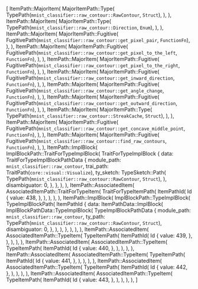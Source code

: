 [
    ItemPath::MajorItem(
        MajorItemPath::Type(
            TypePath(`mnist_classifier::raw_contour::RawContour`, `Struct`),
        ),
    ),
    ItemPath::MajorItem(
        MajorItemPath::Type(
            TypePath(`mnist_classifier::raw_contour::Direction`, `Enum`),
        ),
    ),
    ItemPath::MajorItem(
        MajorItemPath::Fugitive(
            FugitivePath(`mnist_classifier::raw_contour::get_pixel_pair`, `FunctionFn`),
        ),
    ),
    ItemPath::MajorItem(
        MajorItemPath::Fugitive(
            FugitivePath(`mnist_classifier::raw_contour::get_pixel_to_the_left`, `FunctionFn`),
        ),
    ),
    ItemPath::MajorItem(
        MajorItemPath::Fugitive(
            FugitivePath(`mnist_classifier::raw_contour::get_pixel_to_the_right`, `FunctionFn`),
        ),
    ),
    ItemPath::MajorItem(
        MajorItemPath::Fugitive(
            FugitivePath(`mnist_classifier::raw_contour::get_inward_direction`, `FunctionFn`),
        ),
    ),
    ItemPath::MajorItem(
        MajorItemPath::Fugitive(
            FugitivePath(`mnist_classifier::raw_contour::get_angle_change`, `FunctionFn`),
        ),
    ),
    ItemPath::MajorItem(
        MajorItemPath::Fugitive(
            FugitivePath(`mnist_classifier::raw_contour::get_outward_direction`, `FunctionFn`),
        ),
    ),
    ItemPath::MajorItem(
        MajorItemPath::Type(
            TypePath(`mnist_classifier::raw_contour::StreakCache`, `Struct`),
        ),
    ),
    ItemPath::MajorItem(
        MajorItemPath::Fugitive(
            FugitivePath(`mnist_classifier::raw_contour::get_concave_middle_point`, `FunctionFn`),
        ),
    ),
    ItemPath::MajorItem(
        MajorItemPath::Fugitive(
            FugitivePath(`mnist_classifier::raw_contour::find_raw_contours`, `FunctionFn`),
        ),
    ),
    ItemPath::ImplBlock(
        ImplBlockPath::TraitForTypeImplBlock(
            TraitForTypeImplBlock {
                data: TraitForTypeImplBlockPathData {
                    module_path: `mnist_classifier::raw_contour`,
                    trai_path: TraitPath(`core::visual::Visualize`),
                    ty_sketch: TypeSketch::Path(
                        TypePath(`mnist_classifier::raw_contour::RawContour`, `Struct`),
                    ),
                    disambiguator: 0,
                },
            },
        ),
    ),
    ItemPath::AssociatedItem(
        AssociatedItemPath::TraitForTypeItem(
            TraitForTypeItemPath(
                ItemPathId(
                    Id {
                        value: 438,
                    },
                ),
            ),
        ),
    ),
    ItemPath::ImplBlock(
        ImplBlockPath::TypeImplBlock(
            TypeImplBlockPath(
                ItemPathId {
                    data: ItemPathData::ImplBlock(
                        ImplBlockPathData::TypeImplBlock(
                            TypeImplBlockPathData {
                                module_path: `mnist_classifier::raw_contour`,
                                ty_path: TypePath(`mnist_classifier::raw_contour::RawContour`, `Struct`),
                                disambiguator: 0,
                            },
                        ),
                    ),
                },
            ),
        ),
    ),
    ItemPath::AssociatedItem(
        AssociatedItemPath::TypeItem(
            TypeItemPath(
                ItemPathId(
                    Id {
                        value: 439,
                    },
                ),
            ),
        ),
    ),
    ItemPath::AssociatedItem(
        AssociatedItemPath::TypeItem(
            TypeItemPath(
                ItemPathId(
                    Id {
                        value: 440,
                    },
                ),
            ),
        ),
    ),
    ItemPath::AssociatedItem(
        AssociatedItemPath::TypeItem(
            TypeItemPath(
                ItemPathId(
                    Id {
                        value: 441,
                    },
                ),
            ),
        ),
    ),
    ItemPath::AssociatedItem(
        AssociatedItemPath::TypeItem(
            TypeItemPath(
                ItemPathId(
                    Id {
                        value: 442,
                    },
                ),
            ),
        ),
    ),
    ItemPath::AssociatedItem(
        AssociatedItemPath::TypeItem(
            TypeItemPath(
                ItemPathId(
                    Id {
                        value: 443,
                    },
                ),
            ),
        ),
    ),
]